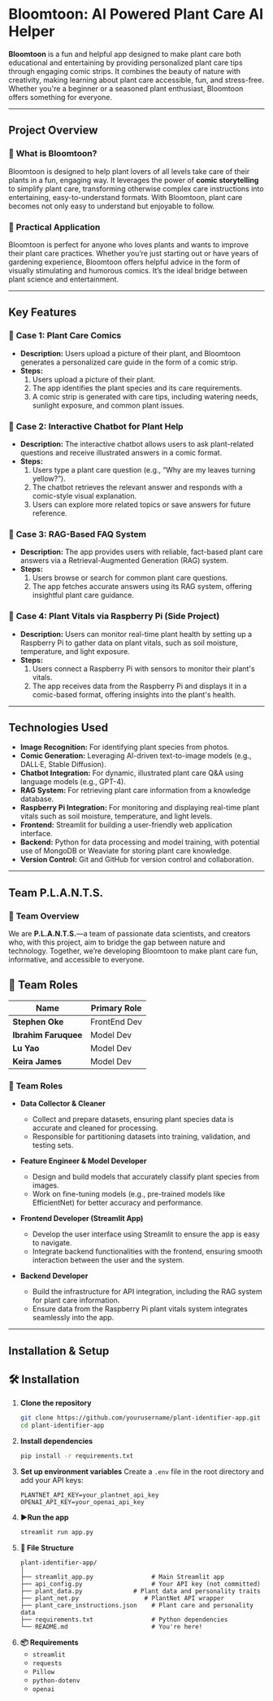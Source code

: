 # Bloomtoon: AI Powered Plant Care AI Helper

**Bloomtoon** is a fun and helpful app designed to make plant care both educational and entertaining by providing personalized plant care tips through engaging comic strips. It combines the beauty of nature with creativity, making learning about plant care accessible, fun, and stress-free. Whether you're a beginner or a seasoned plant enthusiast, Bloomtoon offers something for everyone.

---

## **Project Overview**

### 🌿 **What is Bloomtoon?**
Bloomtoon is designed to help plant lovers of all levels take care of their plants in a fun, engaging way. It leverages the power of **comic storytelling** to simplify plant care, transforming otherwise complex care instructions into entertaining, easy-to-understand formats. With Bloomtoon, plant care becomes not only easy to understand but enjoyable to follow.

### 🌱 **Practical Application**
Bloomtoon is perfect for anyone who loves plants and wants to improve their plant care practices. Whether you’re just starting out or have years of gardening experience, Bloomtoon offers helpful advice in the form of visually stimulating and humorous comics. It’s the ideal bridge between plant science and entertainment.

---

## **Key Features**

### 🌸 **Case 1: Plant Care Comics**
- **Description:** Users upload a picture of their plant, and Bloomtoon generates a personalized care guide in the form of a comic strip.
- **Steps:**
  1. Users upload a picture of their plant.
  2. The app identifies the plant species and its care requirements.
  3. A comic strip is generated with care tips, including watering needs, sunlight exposure, and common plant issues.
  
### 🌿 **Case 2: Interactive Chatbot for Plant Help**
- **Description:** The interactive chatbot allows users to ask plant-related questions and receive illustrated answers in a comic format.
- **Steps:**
  1. Users type a plant care question (e.g., “Why are my leaves turning yellow?”).
  2. The chatbot retrieves the relevant answer and responds with a comic-style visual explanation.
  3. Users can explore more related topics or save answers for future reference.
  
### 🌾 **Case 3: RAG-Based FAQ System**
- **Description:** The app provides users with reliable, fact-based plant care answers via a Retrieval-Augmented Generation (RAG) system.
- **Steps:**
  1. Users browse or search for common plant care questions.
  2. The app fetches accurate answers using its RAG system, offering insightful plant care guidance.

### 🍃 **Case 4: Plant Vitals via Raspberry Pi (Side Project)**
- **Description:** Users can monitor real-time plant health by setting up a Raspberry Pi to gather data on plant vitals, such as soil moisture, temperature, and light exposure.
- **Steps:**
  1. Users connect a Raspberry Pi with sensors to monitor their plant's vitals.
  2. The app receives data from the Raspberry Pi and displays it in a comic-based format, offering insights into the plant's health.

---

## **Technologies Used**

- **Image Recognition:** For identifying plant species from photos.
- **Comic Generation:** Leveraging AI-driven text-to-image models (e.g., DALL·E, Stable Diffusion).
- **Chatbot Integration:** For dynamic, illustrated plant care Q&A using language models (e.g., GPT-4).
- **RAG System:** For retrieving plant care information from a knowledge database.
- **Raspberry Pi Integration:** For monitoring and displaying real-time plant vitals such as soil moisture, temperature, and light levels.
- **Frontend:** Streamlit for building a user-friendly web application interface.
- **Backend:** Python for data processing and model training, with potential use of MongoDB or Weaviate for storing plant care knowledge.
- **Version Control:** Git and GitHub for version control and collaboration.

---

## **Team P.L.A.N.T.S.**

### 🌿 **Team Overview**
We are **P.L.A.N.T.S.**—a team of passionate data scientists, and creators who, with this project, aim to bridge the gap between nature and technology. Together, we’re developing Bloomtoon to make plant care fun, informative, and accessible to everyone.

## 🌱 **Team Roles**

| Name                  | Primary Role               | 
|-----------------------|----------------------------|
| **Stephen Oke**       | FrontEnd Dev                     | 
| **Ibrahim Faruquee**  | Model Dev                        |
| **Lu Yao**            | Model Dev                        | 
| **Keira James**       | Model Dev                        | 


### 🌱 **Team Roles**

- **Data Collector & Cleaner**  
  - Collect and prepare datasets, ensuring plant species data is accurate and cleaned for processing.
  - Responsible for partitioning datasets into training, validation, and testing sets.
  
- **Feature Engineer & Model Developer**  
  - Design and build models that accurately classify plant species from images.
  - Work on fine-tuning models (e.g., pre-trained models like EfficientNet) for better accuracy and performance.
  
- **Frontend Developer (Streamlit App)**  
  - Develop the user interface using Streamlit to ensure the app is easy to navigate.
  - Integrate backend functionalities with the frontend, ensuring smooth interaction between the user and the system.
  
- **Backend Developer**  
  - Build the infrastructure for API integration, including the RAG system for plant care information.
  - Ensure data from the Raspberry Pi plant vitals system integrates seamlessly into the app.
---

## **Installation & Setup**

## 🛠️ Installation

1. **Clone the repository**
   ```bash
   git clone https://github.com/yourusername/plant-identifier-app.git
   cd plant-identifier-app

2. **Install dependencies**
   ```bash
   pip install -r requirements.txt
   ```
3. **Set up environment variables**
   Create a `.env` file in the root directory and add your API keys:
   ```plaintext
   PLANTNET_API_KEY=your_plantnet_api_key
   OPENAI_API_KEY=your_openai_api_key
   ```
4. **▶️Run the app**
   ```bash
   streamlit run app.py
   ```
5. **📁 File Structure**
    ```
    plant-identifier-app/
    │
    ├── streamlit_app.py                # Main Streamlit app
    ├── api_config.py                   # Your API key (not committed)
    ├── plant_data.py              # Plant data and personality traits
    ├── plant_net.py                  # PlantNet API wrapper 
    ├── plant_care_instructions.json    # Plant care and personality data
    ├── requirements.txt                # Python dependencies
    └── README.md                       # You're here!
    ```
6. **📦 Requirements**
    - `streamlit`
    - `requests`
    - `Pillow`
    - `python-dotenv`
    - `openai`  
